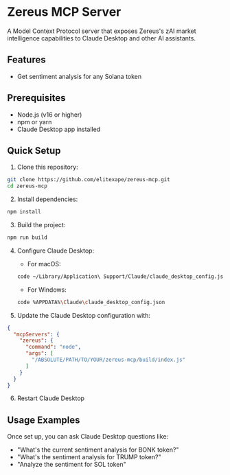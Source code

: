 # Zereus MCP Server

A Model Context Protocol server that exposes Zereus's zAI market intelligence capabilities to Claude Desktop and other AI assistants.

## Features

- Get sentiment analysis for any Solana token

## Prerequisites

- Node.js (v16 or higher)
- npm or yarn
- Claude Desktop app installed

## Quick Setup

1. Clone this repository:
```bash
git clone https://github.com/elitexape/zereus-mcp.git
cd zereus-mcp
```

2. Install dependencies:
```bash
npm install
```

3. Build the project:
```bash
npm run build
```

4. Configure Claude Desktop:
   - For macOS:
   ```bash
   code ~/Library/Application\ Support/Claude/claude_desktop_config.json
   ```
   - For Windows:
   ```bash
   code %APPDATA%\Claude\claude_desktop_config.json
   ```

5. Update the Claude Desktop configuration with:
```json
{
  "mcpServers": {
    "zereus": {
      "command": "node",
      "args": [
        "/ABSOLUTE/PATH/TO/YOUR/zereus-mcp/build/index.js"
      ]
    }
  }
}
```

6. Restart Claude Desktop

## Usage Examples

Once set up, you can ask Claude Desktop questions like:

- "What's the current sentiment analysis for BONK token?"
- "What's the sentiment analysis for TRUMP token?"
- "Analyze the sentiment for SOL token"
